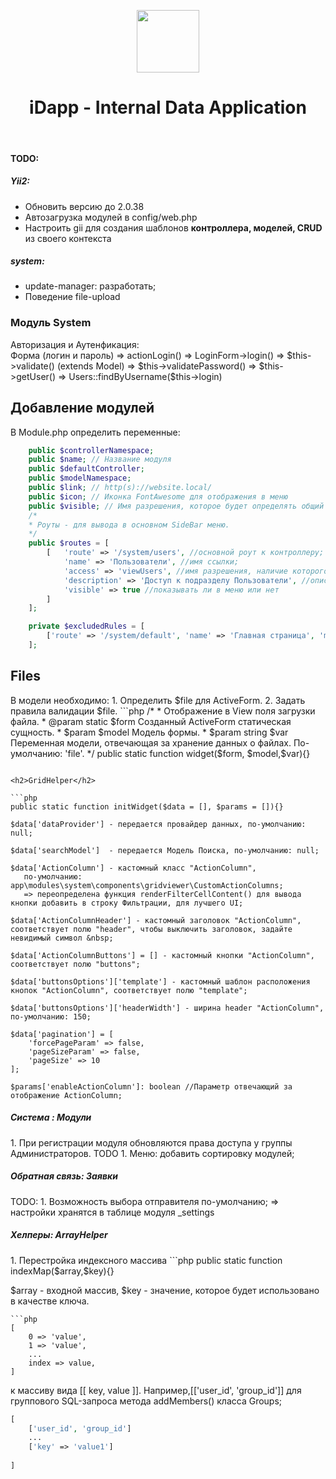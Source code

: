 <p align="center">
    <a href="https://github.com/glowfisch8lan" target="_blank">
        <img src="https://avatars3.githubusercontent.com/u/76803288" height="100px">
    </a>
    <h1 align="center">iDapp - Internal Data Application</h1>
    <br>
</p>
<h4>TODO:</h4>
<p>
<h5>Yii2:</h5>
<ul style="unlysted">
<li>
Обновить версию до 2.0.38
</li>
<li>
Автозагрузка модулей в config/web.php
</li>
<li>Настроить gii для создания шаблонов <strong>контроллера, моделей, CRUD</strong> из своего контекста</li>
</ul>
<h5>system:</h5>
<ul style="unlysted">
<li>
update-manager: разработать;
</li>
<li>
Поведение file-upload
</li>
</ul>
</p>


<h3>Модуль System</h3>
Авторизация и Аутенфикация:<br>
Форма (логин и пароль) => actionLogin() => LoginForm->login() => $this->validate() (extends Model) => $this->validatePassword() => $this->getUser() => Users::findByUsername($this->login)

<h2>Добавление модулей</h2>
В Module.php определить переменные:

```php
    public $controllerNamespace;
    public $name; // Название модуля
    public $defaultController; 
    public $modelNamespace;
    public $link; // http(s)://website.local/
    public $icon; // Иконка FontAwesome для отображения в меню
    public $visible; // Имя разрешения, которое будет определять общий доступ к модулю
    /*
    * Роуты - для вывода в основном SideBar меню.
    */
    public $routes = [
        [   'route' => '/system/users', //основной роут к контроллеру;
            'name' => 'Пользователи', //имя ссылки;
            'access' => 'viewUsers', //имя разрешения, наличие которого требуется для отображения пункта меню
            'description' => 'Доступ к подразделу Пользователи', //описание разрешения
            'visible' => true //показывать ли в меню или нет
        ]
    ];

    private $excludedRules = [
        ['route' => '/system/default', 'name' => 'Главная страница', 'module' => 'system'] //роут, который не учитывать, при построении меню;
    ];
```

<h2>Files</h2>
В модели необходимо:
1. Определить $file для ActiveForm.
2. Задать правила валидации $file.
```php
/*
 * Отображение в View поля загрузки файла. 
 * @param static $form Созданный ActiveForm статическая сущность.
 * $param $model Модель формы.
 * $param string $var Переменная модели, отвечающая за хранение данных о файлах. По-умолчанию: 'file'.
 */
public static function widget($form, $model,$var){}

   

````

<h2>GridHelper</h2>

```php
public static function initWidget($data = [], $params = []){}
   
$data['dataProvider'] - передается провайдер данных, по-умолчанию: null;
   
$data['searchModel']  - передается Модель Поиска, по-умолчанию: null;
   
$data['ActionColumn'] - кастомный класс "ActionColumn", 
   по-умолчанию: app\modules\system\components\gridviewer\CustomActionColumns;
   => переопределена функция renderFilterCellContent() для вывода кнопки добавить в строку Фильтрации, для лучшего UI;
   
$data['ActionColumnHeader'] - кастомный заголовок "ActionColumn", соответствует полю "header", чтобы выключить заголовок, задайте невидимый символ &nbsp;
   
$data['ActionColumnButtons'] = [] - кастомный кнопки "ActionColumn", соответствует полю "buttons";
   
$data['buttonsOptions']['template'] - кастомный шаблон расположения кнопок "ActionColumn", соответствует полю "template";
   
$data['buttonsOptions']['headerWidth'] - ширина header "ActionColumn", по-умолчанию: 150; 

$data['pagination'] = [
    'forcePageParam' => false,
    'pageSizeParam' => false,
    'pageSize' => 10
];

$params['enableActionColumn']: boolean //Параметр отвечающий за отображение ActionColumn;
````

<h5>Система : Модули</h5>
1. При регистрации модуля обновляются права доступа у группы Администраторов.
TODO
1. Меню: добавить сортировку модулей;
 
<h5>Обратная связь: Заявки</h5>
TODO:
1. Возможность выбора отправителя по-умолчанию;
=> настройки хранятся в таблице модуля _settings



<h5>Хелперы: ArrayHelper</h5>
1. Перестройка индексного массива 
```php
public static function indexMap($array,$key){}

$array - входной массив,
$key - значение, которое будет использовано в качестве ключа.
````
```php
[
    0 => 'value',
    1 => 'value',
    ...
    index => value,
]
````
 
 к  массиву вида [[ key, value ]].
 Например,[['user_id', 'group_id']] для группового SQL-запроса метода addMembers() класса Groups;
 
 ```php
[ 
     ['user_id', 'group_id']
     ...
     ['key' => 'value1']
    
 ]
 ````


